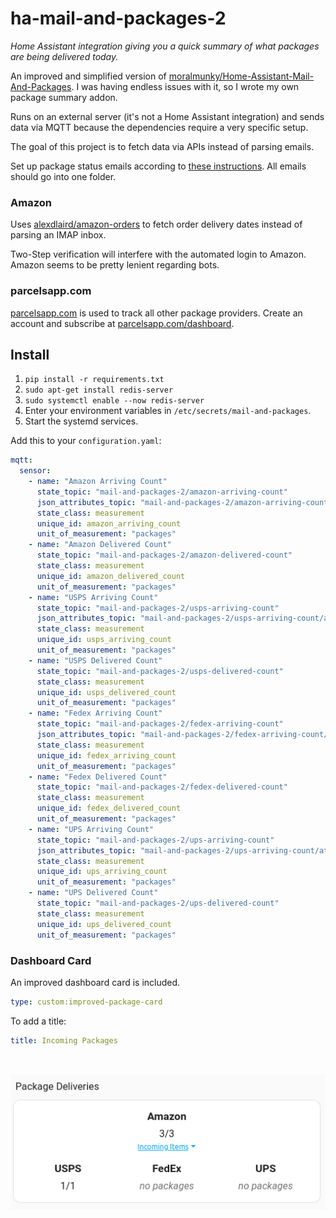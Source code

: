 # ha-mail-and-packages-2

_Home Assistant integration giving you a quick summary of what packages are being delivered today._

An improved and simplified version
of [moralmunky/Home-Assistant-Mail-And-Packages](https://github.com/moralmunky/Home-Assistant-Mail-And-Packages). I was
having endless issues with it, so I wrote my own package summary addon.

Runs on an external server (it's not a Home Assistant integration) and sends data via MQTT
because the dependencies require a very specific setup.

The goal of this project is to fetch data via APIs instead of parsing emails.

Set up package status emails according
to [these instructions](https://github.com/moralmunky/Home-Assistant-Mail-And-Packages/wiki/Supported-Shipper-Requirements). All emails should go into one folder.

### Amazon

Uses [alexdlaird/amazon-orders](https://github.com/alexdlaird/amazon-orders) to fetch order delivery dates instead of
parsing an IMAP inbox.

Two-Step verification will interfere with the automated login to Amazon. Amazon seems to be pretty lenient regarding
bots.

### parcelsapp.com

[parcelsapp.com](https://parcelsapp.com) is used to track all other package providers. Create an account and subscribe
at [parcelsapp.com/dashboard](https://parcelsapp.com/dashboard).


## Install

1. `pip install -r requirements.txt`
2. `sudo apt-get install redis-server`
3. `sudo systemctl enable --now redis-server`
4. Enter your environment variables in `/etc/secrets/mail-and-packages`.
5. Start the systemd services.

Add this to your `configuration.yaml`:

```yaml
mqtt:
  sensor:
    - name: "Amazon Arriving Count"
      state_topic: "mail-and-packages-2/amazon-arriving-count"
      json_attributes_topic: "mail-and-packages-2/amazon-arriving-count/attributes"
      state_class: measurement
      unique_id: amazon_arriving_count
      unit_of_measurement: "packages"
    - name: "Amazon Delivered Count"
      state_topic: "mail-and-packages-2/amazon-delivered-count"
      state_class: measurement
      unique_id: amazon_delivered_count
      unit_of_measurement: "packages"
    - name: "USPS Arriving Count"
      state_topic: "mail-and-packages-2/usps-arriving-count"
      json_attributes_topic: "mail-and-packages-2/usps-arriving-count/attributes"
      state_class: measurement
      unique_id: usps_arriving_count
      unit_of_measurement: "packages"
    - name: "USPS Delivered Count"
      state_topic: "mail-and-packages-2/usps-delivered-count"
      state_class: measurement
      unique_id: usps_delivered_count
      unit_of_measurement: "packages"
    - name: "Fedex Arriving Count"
      state_topic: "mail-and-packages-2/fedex-arriving-count"
      json_attributes_topic: "mail-and-packages-2/fedex-arriving-count/attributes"
      state_class: measurement
      unique_id: fedex_arriving_count
      unit_of_measurement: "packages"
    - name: "Fedex Delivered Count"
      state_topic: "mail-and-packages-2/fedex-delivered-count"
      state_class: measurement
      unique_id: fedex_delivered_count
      unit_of_measurement: "packages"
    - name: "UPS Arriving Count"
      state_topic: "mail-and-packages-2/ups-arriving-count"
      json_attributes_topic: "mail-and-packages-2/ups-arriving-count/attributes"
      state_class: measurement
      unique_id: ups_arriving_count
      unit_of_measurement: "packages"
    - name: "UPS Delivered Count"
      state_topic: "mail-and-packages-2/ups-delivered-count"
      state_class: measurement
      unique_id: ups_delivered_count
      unit_of_measurement: "packages"
```

### Dashboard Card

An improved dashboard card is included.

```yaml
type: custom:improved-package-card
```

To add a title:

```yaml
title: Incoming Packages
```

<br>

![dashboard](dashboard%20card.png)
